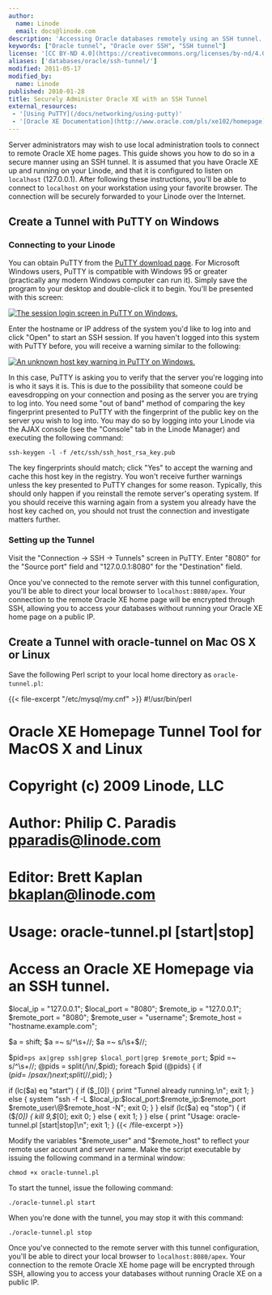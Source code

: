 ```yaml
---
author:
  name: Linode
  email: docs@linode.com
description: 'Accessing Oracle databases remotely using an SSH tunnel.'
keywords: ["Oracle tunnel", "Oracle over SSH", "SSH tunnel"]
license: '[CC BY-ND 4.0](https://creativecommons.org/licenses/by-nd/4.0)'
aliases: ['databases/oracle/ssh-tunnel/']
modified: 2011-05-17
modified_by:
  name: Linode
published: 2010-01-28
title: Securely Administer Oracle XE with an SSH Tunnel
external_resources:
 - '[Using PuTTY](/docs/networking/using-putty)'
 - '[Oracle XE Documentation](http://www.oracle.com/pls/xe102/homepage)'
---
```


Server administrators may wish to use local administration tools to connect to remote Oracle XE home pages. This guide shows you how to do so in a secure manner using an SSH tunnel. It is assumed that you have Oracle XE up and running on your Linode, and that it is configured to listen on `localhost` (127.0.0.1). After following these instructions, you'll be able to connect to `localhost` on your workstation using your favorite browser. The connection will be securely forwarded to your Linode over the Internet.

## Create a Tunnel with PuTTY on Windows

### Connecting to your Linode

You can obtain PuTTY from the [PuTTY download page](http://www.chiark.greenend.org.uk/~sgtatham/putty/download.html). For Microsoft Windows users, PuTTY is compatible with Windows 95 or greater (practically any modern Windows computer can run it). Simply save the program to your desktop and double-click it to begin. You'll be presented with this screen:

[![The session login screen in PuTTY on Windows.](/docs/assets/383-putty-01-session.png)](/docs/assets/383-putty-01-session.png)

Enter the hostname or IP address of the system you'd like to log into and click "Open" to start an SSH session. If you haven't logged into this system with PuTTY before, you will receive a warning similar to the following:

[![An unknown host key warning in PuTTY on Windows.](/docs/assets/384-putty-02-host-key-warning.png)](/docs/assets/384-putty-02-host-key-warning.png)

In this case, PuTTY is asking you to verify that the server you're logging into is who it says it is. This is due to the possibility that someone could be eavesdropping on your connection and posing as the server you are trying to log into. You need some "out of band" method of comparing the key fingerprint presented to PuTTY with the fingerprint of the public key on the server you wish to log into. You may do so by logging into your Linode via the AJAX console (see the "Console" tab in the Linode Manager) and executing the following command:

    ssh-keygen -l -f /etc/ssh/ssh_host_rsa_key.pub

The key fingerprints should match; click "Yes" to accept the warning and cache this host key in the registry. You won't receive further warnings unless the key presented to PuTTY changes for some reason. Typically, this should only happen if you reinstall the remote server's operating system. If you should receive this warning again from a system you already have the host key cached on, you should not trust the connection and investigate matters further.

### Setting up the Tunnel

Visit the "Connection -\> SSH -\> Tunnels" screen in PuTTY. Enter "8080" for the "Source port" field and "127.0.0.1:8080" for the "Destination" field.

Once you've connected to the remote server with this tunnel configuration, you'll be able to direct your local browser to `localhost:8080/apex`. Your connection to the remote Oracle XE home page will be encrypted through SSH, allowing you to access your databases without running your Oracle XE home page on a public IP.

## Create a Tunnel with oracle-tunnel on Mac OS X or Linux

Save the following Perl script to your local home directory as `oracle-tunnel.pl`:

{{< file-excerpt "/etc/mysql/my.cnf" >}}
#!/usr/bin/perl

# Oracle XE Homepage Tunnel Tool for MacOS X and Linux
# Copyright (c) 2009 Linode, LLC
# Author: Philip C. Paradis <pparadis@linode.com>
# Editor: Brett Kaplan <bkaplan@linode.com>
# Usage: oracle-tunnel.pl [start|stop]
# Access an Oracle XE Homepage via an SSH tunnel.

$local_ip    = "127.0.0.1";
$local_port  = "8080";
$remote_ip   = "127.0.0.1";
$remote_port = "8080";
$remote_user = "username";
$remote_host = "hostname.example.com";

$a = shift;
$a =~ s/^\s+//;
$a =~ s/\s+$//;

$pid=`ps ax|grep ssh|grep $local_port|grep $remote_port`;
$pid =~ s/^\s+//;
@pids = split(/\n/,$pid);
foreach $pid (@pids)
{
 if ($pid =~ /ps ax/) { next; }
 split(/ /,$pid);
}

if (lc($a) eq "start")
{
 if ($_[0]) { print "Tunnel already running.\n"; exit 1; }
 else
 {
  system "ssh -f -L $local_ip:$local_port:$remote_ip:$remote_port $remote_user\@$remote_host -N";
  exit 0;
 }
}
elsif (lc($a) eq "stop")
{
 if ($_[0]) { kill 9,$_[0]; exit 0; }
 else { exit 1; }
}
else
{
 print "Usage: oracle-tunnel.pl [start|stop]\n";
 exit 1;
}
{{< /file-excerpt >}}

Modify the variables "\$remote\_user" and "\$remote\_host" to reflect your remote user account and server name. Make the script executable by issuing the following command in a terminal window:

    chmod +x oracle-tunnel.pl

To start the tunnel, issue the following command:

    ./oracle-tunnel.pl start

When you're done with the tunnel, you may stop it with this command:

    ./oracle-tunnel.pl stop

Once you've connected to the remote server with this tunnel configuration, you'll be able to direct your local browser to `localhost:8080/apex`. Your connection to the remote Oracle XE home page will be encrypted through SSH, allowing you to access your databases without running Oracle XE on a public IP.
